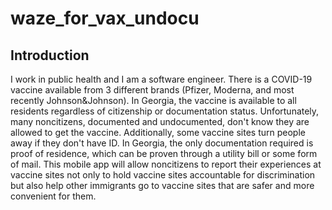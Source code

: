 # waze_for_vax_undocu

## Introduction

I work in public health and I am a software engineer. There is a COVID-19 vaccine available from 3 different brands (Pfizer, Moderna, and most recently Johnson&Johnson). In Georgia, the vaccine is available to all residents regardless of citizenship or documentation status. Unfortunately, many noncitizens, documented and undocumented, don't know they are allowed to get the vaccine. Additionally, some vaccine sites turn people away if they don't have ID. In Georgia, the only documentation required is proof of residence, which can be proven through a utility bill or some form of mail. This mobile app will allow noncitizens to report their experiences at vaccine sites not only to hold vaccine sites accountable for discrimination but also help other immigrants go to vaccine sites that are safer and more convenient for them. 
